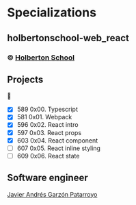 # Specializations
## holbertonschool-web_react
### :copyright: **[Holberton School](https://www.holbertonschool.com/)**

## Projects
:open_file_folder:
* [x] 589 0x00. Typescript
* [x] 581 0x01. Webpack
* [x] 596 0x02. React intro
* [x] 597 0x03. React props
* [x] 603 0x04. React component
* [ ] 607 0x05. React inline styling
* [ ] 609 0x06. React state

## Software engineer
[Javier Andrés Garzón Patarroyo](https://www.javierandresgp.com)
